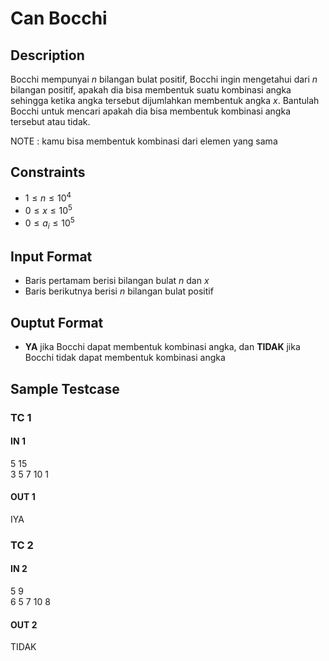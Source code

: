 # Can Bocchi

## Description

Bocchi mempunyai *n* bilangan bulat positif, Bocchi ingin mengetahui dari *n* bilangan positif, apakah dia bisa membentuk suatu kombinasi angka sehingga ketika angka tersebut dijumlahkan membentuk angka *x*. Bantulah Bocchi untuk mencari apakah dia bisa membentuk kombinasi angka tersebut atau tidak.

NOTE : kamu bisa membentuk kombinasi dari elemen yang sama

## Constraints
- $1 \leq n \leq 10^4$ 
- $0 \leq x \leq 10^5$ 
- $0 \leq a_i \leq 10^5$ 

## Input Format

- Baris pertamam berisi bilangan bulat *n* dan *x*
- Baris berikutnya berisi *n* bilangan bulat positif

## Ouptut Format

- **YA** jika Bocchi dapat membentuk kombinasi angka, dan **TIDAK** jika Bocchi tidak dapat membentuk kombinasi angka

## Sample Testcase

### TC 1

#### IN 1
5 15   
3 5 7 10 1

#### OUT 1
IYA

### TC 2

#### IN 2
5 9   
6 5 7 10 8

#### OUT 2
TIDAK
